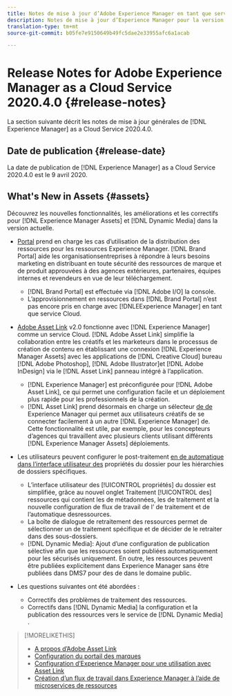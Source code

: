 ```yaml
---
title: Notes de mise à jour d’Adobe Experience Manager en tant que service Cloud pour la version 2020.4.0
description: Notes de mise à jour d’Experience Manager pour la version 2020.4.0
translation-type: tm+mt
source-git-commit: b05fe7e9150649b49fc5dae2e33955afc6a1acab

---
```



# Release Notes for Adobe Experience Manager as a Cloud Service 2020.4.0 {#release-notes}

La section suivante décrit les notes de mise à jour générales de [!DNL Experience Manager] as a Cloud Service 2020.4.0.

## Date de publication {#release-date}

La date de publication de [!DNL Experience Manager] as a Cloud Service 2020.4.0 est le 9 avril 2020.

## What&#39;s New in Assets {#assets}

Découvrez les nouvelles fonctionnalités, les améliorations et les correctifs pour [!DNL Experience Manager Assets] et [!DNL Dynamic Media] dans la version actuelle.

* [Portal](https://docs.adobe.com/content/help/en/experience-manager-brand-portal/using/home.html) prend en charge les cas d’utilisation de la distribution des ressources pour les ressources Experience Manager. [!DNL Brand Portal] aide les organisationsentreprises à répondre à leurs besoins marketing en distribuant en toute sécurité des ressources de marque et de produit approuvées à des agences extérieures, partenaires, équipes internes et revendeurs en vue de leur téléchargement.
   * [!DNL Brand Portal] est effectuée via [!DNL Adobe I/O] la console.
   * L’approvisionnement en ressources dans [!DNL Brand Portal] n’est pas encore pris en charge avec [!DNLEExperience Manager] en tant que service Cloud.

* [Adobe Asset Link](https://helpx.adobe.com/fr/enterprise/using/adobe-asset-link.html) v2.0 fonctionne avec [!DNL Experience Manager] comme un service Cloud. [!DNL Adobe Asset Link] simplifie la collaboration entre les créatifs et les marketeurs dans le processus de création de contenu en établissant une connexion [!DNL Experience Manager Assets] avec les applications de [!DNL Creative Cloud] bureau [!DNL Adobe Photoshop], [!DNL Adobe Illustrator]et [!DNL Adobe InDesign] via le [!DNL Asset Link] panneau intégré à l’application.
   * [!DNL Experience Manager] est préconfigurée pour [!DNL Adobe Asset Link], ce qui permet une configuration [](https://helpx.adobe.com/enterprise/using/configure-aem-assets-for-asset-link.html) facile et un déploiement plus rapide pour les professionnels de la création.
   * [!DNL Asset Link] prend désormais en charge un sélecteur [de  de](https://helpx.adobe.com/fr/enterprise/using/manage-assets-using-adobe-asset-link.html#UseAdobeAssetLink) Experience Manager qui permet aux utilisateurs créatifs de se connecter facilement à un autre [!DNL Experience Manager] de. Cette fonctionnalité est utile, par exemple, pour les concepteurs d’agences qui travaillent avec plusieurs clients utilisant différents [!DNL Experience Manager Assets] déploiements.

* Les utilisateurs peuvent configurer le post-traitement [en  de automatique dans l’interface utilisateur des](/help/assets/asset-microservices-configure-and-use.md#post-processing-workflows) propriétés  du dossier pour les hiérarchies de dossiers spécifiques.
   * L’interface utilisateur des [!UICONTROL propriétés] du dossier est simplifiée, grâce au nouvel onglet Traitement [!UICONTROL des] ressources qui contient les  de métadonnées, les  de traitement et la nouvelle configuration de flux de travail de l’ de traitement et de l’automatique desressources.
   * La boîte de dialogue de retraitement des ressources permet de sélectionner un de traitement spécifique et de décider de le retraiter dans des sous-dossiers.
   * [!DNL Dynamic Media]: Ajout d’une configuration de publication sélective afin que les ressources soient publiées automatiquement pour les  sécurisés uniquement. En outre, les ressources peuvent être publiées explicitement dans Experience Manager sans être publiées dans DMS7 pour des  de dans le domaine public.

* Les questions suivantes ont été abordées :
   * Correctifs des problèmes de traitement des ressources.
   * Correctifs dans [!DNL Dynamic Media] la configuration et la publication des ressources vers le service de  [!DNL Dynamic Media] .

>[!MORELIKETHIS]
>
>* [A propos d’Adobe Asset Link](https://www.adobe.com/creativecloud/business/enterprise/adobe-asset-link.html)
>* [Configuration du portail des marques](https://docs.adobe.com/content/help/en/experience-manager-brand-portal/using/publish/configure-aem-assets-with-brand-portal.html)
>* [Configuration d’Experience Manager pour une utilisation avec Asset Link](https://helpx.adobe.com/enterprise/using/configure-aem-assets-for-asset-link.html)
>* [Création d’un flux de travail dans Experience Manager à l’aide de microservices de ressources](https://docs.adobe.com/content/help/en/experience-manager-cloud-service/assets/manage/asset-microservices-configure-and-use.html#post-processing-workflows)

